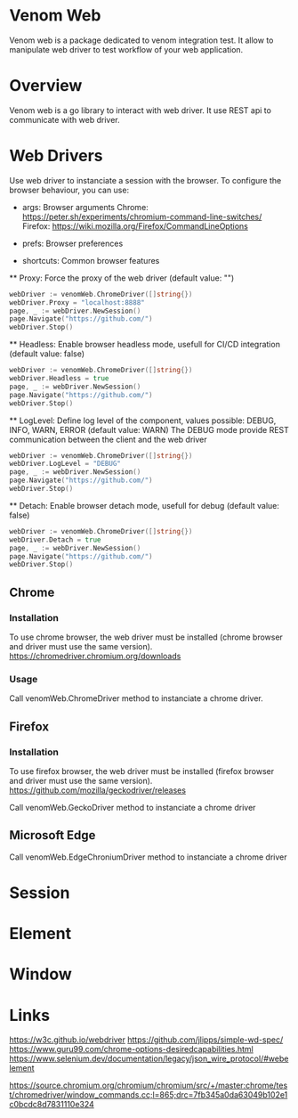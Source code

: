 # Venom Web
Venom web is a package dedicated to venom integration test.
It allow to manipulate web driver to test workflow of your web application.

# Overview
Venom web is a go library to interact with web driver.
It use REST api to communicate with web driver.

# Web Drivers
Use web driver to instanciate a session with the browser.
To configure the browser behaviour, you can use:
* args: Browser arguments
Chrome: https://peter.sh/experiments/chromium-command-line-switches/
Firefox: https://wiki.mozilla.org/Firefox/CommandLineOptions

* prefs: Browser preferences
* shortcuts: Common browser features

** Proxy: Force the proxy of the web driver (default value: "")
```go
webDriver := venomWeb.ChromeDriver([]string{})
webDriver.Proxy = "localhost:8888"
page, _ := webDriver.NewSession()
page.Navigate("https://github.com/")
webDriver.Stop()
```

** Headless: Enable browser headless mode, usefull for CI/CD integration (default value: false)
```go
webDriver := venomWeb.ChromeDriver([]string{})
webDriver.Headless = true
page, _ := webDriver.NewSession()
page.Navigate("https://github.com/")
webDriver.Stop()
```

** LogLevel: Define log level of the component, values possible: DEBUG, INFO, WARN, ERROR (default value: WARN)
The DEBUG mode provide REST communication between the client and the web driver
```go
webDriver := venomWeb.ChromeDriver([]string{})
webDriver.LogLevel = "DEBUG"
page, _ := webDriver.NewSession()
page.Navigate("https://github.com/")
webDriver.Stop()
```

** Detach: Enable browser detach mode, usefull for debug (default value: false)
```go
webDriver := venomWeb.ChromeDriver([]string{})
webDriver.Detach = true
page, _ := webDriver.NewSession()
page.Navigate("https://github.com/")
webDriver.Stop()
```

## Chrome

### Installation
To use chrome browser, the web driver must be installed (chrome browser and driver must use the same version).
https://chromedriver.chromium.org/downloads

### Usage
Call venomWeb.ChromeDriver method to instanciate a chrome driver.

## Firefox

### Installation
To use firefox browser, the web driver must be installed (firefox browser and driver must use the same version).
https://github.com/mozilla/geckodriver/releases

Call venomWeb.GeckoDriver method to instanciate a chrome driver

## Microsoft Edge
Call venomWeb.EdgeChroniumDriver method to instanciate a chrome driver


# Session

# Element

# Window

# Links

https://w3c.github.io/webdriver
https://github.com/jlipps/simple-wd-spec/ 
https://www.guru99.com/chrome-options-desiredcapabilities.html
https://www.selenium.dev/documentation/legacy/json_wire_protocol/#webelement

https://source.chromium.org/chromium/chromium/src/+/master:chrome/test/chromedriver/window_commands.cc;l=865;drc=7fb345a0da63049b102e1c0bcdc8d7831110e324
